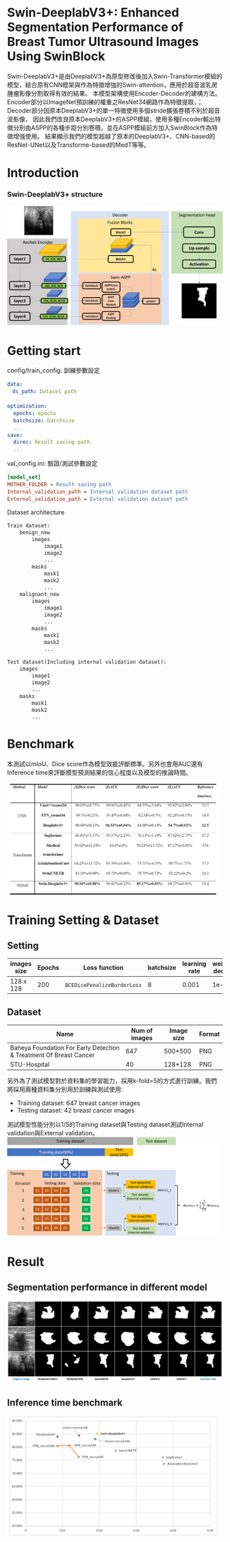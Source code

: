 # Swin-DeeplabV3+: Enhanced Segmentation Performance of Breast Tumor Ultrasound Images Using SwinBlock

Swin-DeeplabV3+是由DeeplabV3+為原型修改後加入Swin-Transformer模組的模型，結合原有CNN框架與作為特徵增強的Swin-attention，應用於超音波乳房腫瘤影像分割取得有效的結果。
本模型架構使用Encoder-Decoder的建構方法。Encoder部分以ImageNet預訓練的權重之ResNet34網路作為特徵提取，；Decoder部分因原本DeeplabV3+的單一特徵使用多個stride擴張卷積不利於超音波影像，
因此我們改良原本DeeplabV3+的ASPP模組，使用多種Encoder輸出特徵分別由ASPP的各種步距分別卷積，並在ASPP模組前方加入SwinBlock作為特徵增強使用。
結果顯示我們的模型超越了原本的DeeplabV3+、CNN-based的ResNet-UNet以及Transforme-based的MedT等等。

# Introduction
### Swin-DeeplabV3+ structure
![SwinDeeplabv3+ structure](otherData/Swin-deeplabv3+structure.png)

# Getting start
config/train_config: 訓練參數設定
```yaml
data:
　ds_path: Dataset path
　...
optimization:
  epochs: epochs
  batchsize: batchsize
  ...
save:
  direc: Result saving path
  ...
```
val_config.ini: 驗證/測試參數設定
```ini
[model_set]
MOTHER_FOLDER = Result saving path
Internal_validation_path = Internal validation dataset path
External_validation_path = External validation dataset path
```
Dataset architecture
```commandline
Train dataset:
    benign_new
        images
            image1
            image2
            ...
        masks
            mask1
            mask2
            ...
    malignant_new
        images
            image1
            image2
            ...
        masks
            mask1
            mask2
            ...
```
```
Test dataset(Including internal validation dataset):
    images
        image1
        image2
        ...
    masks
        mask1
        mask2
        ...
```

# Benchmark
本測試以mIoU、Dice score作為模型效能評斷標準。另外也會用AUC還有Inference time來評斷模型預測結果的信心程度以及模型的推論時間。

![Beanchmark](otherData/模型綜合比較.png)


# Training Setting & Dataset
## Setting
| images size | Epochs | Loss function            | batchsize | learning rate | weight decay | Accumulation |
| ----------- | ------ | ------------------------ | --------- | ------------- | ------------ | ------------ |
| 128 x 128   | 200    | `BCEDicePenalizeBorderLoss` | 8   | 0.001         | 1e-5         | 4            |
## Dataset

| Name | Num of images | Image size           | Format |
| ----------- | ------ | ------------------------ | --------- | 
| Baheya Foundation For Early Detection & Treatment Of Breast Cancer   | 647    | 500*500 | PNG   |
| STU-Hospital   |  40   | 128*128 | PNG   |

另外為了測試模型對於資料集的學習能力，採用k-fold=5的方式進行訓練。我們將採用兩種資料集分別用於訓練與測試使用:

* Training dataset: 647 breast cancer images
* Testing dataset: 42 breast cancer images

測試模型性能分別以1/5的Training dataset與Testing dataset測試Internal validation與External validation。
![k-fold architecture](otherData/kfold圖示Ver2.png)


# Result
## Segmentation performance in different model
![比較模型分割影像比較](otherData/比較模型分割影像比較.png)

## Inference time benchmark
![InferenceTimeBenchmark](otherData/InferenceTimeBenchmark.png)
